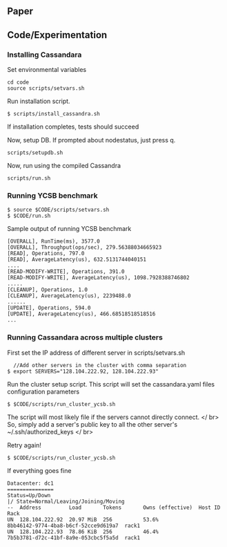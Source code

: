 ## Paper 




## Code/Experimentation

### Installing Cassandara

Set environmental variables
```
cd code
source scripts/setvars.sh
```
Run installation script.
```
$ scripts/install_cassandra.sh
```
If installation completes, tests should succeed

Now, setup DB. If prompted about nodestatus, just press q.
```
scripts/setupdb.sh
```

Now, run using the compiled Cassandra

```
scripts/run.sh
```


### Running YCSB benchmark
```
$ source $CODE/scripts/setvars.sh
$ $CODE/run.sh
```

Sample output of running YCSB benchmark
```
[OVERALL], RunTime(ms), 3577.0
[OVERALL], Throughput(ops/sec), 279.56388034665923
[READ], Operations, 797.0
[READ], AverageLatency(us), 632.5131744040151
....
[READ-MODIFY-WRITE], Operations, 391.0
[READ-MODIFY-WRITE], AverageLatency(us), 1098.7928388746802
.....
[CLEANUP], Operations, 1.0
[CLEANUP], AverageLatency(us), 2239488.0
......
[UPDATE], Operations, 594.0
[UPDATE], AverageLatency(us), 466.68518518518516
...
```
### Running Cassandara across multiple clusters

First set the IP address of different server in scripts/setvars.sh
```
  //Add other servers in the cluster with comma separation
$ export SERVERS="128.104.222.92, 128.104.222.93"
```
Run the cluster setup script. This script will set the cassandara.yaml 
files configuration parameters
```
$ $CODE/scripts/run_cluster_ycsb.sh
```
The script will most likely file if the servers cannot directly connect. </ br>
So, simply add a server's public key to all the other server's ~/.ssh/authorized_keys </ br>

Retry again!

```
$ $CODE/scripts/run_cluster_ycsb.sh
```

If everything goes fine
```
Datacenter: dc1
===============
Status=Up/Down
|/ State=Normal/Leaving/Joining/Moving
--  Address         Load       Tokens       Owns (effective)  Host ID                               Rack
UN  128.104.222.92  20.97 MiB  256          53.6%             8bb46142-9774-4ba8-b6cf-52cce9d619a7  rack1
UN  128.104.222.93  78.86 KiB  256          46.4%             7b5b3781-d72c-41bf-8a9e-053cbc5f5a5d  rack1
```



















